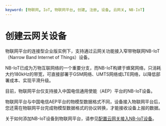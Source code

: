 ```yaml
---
keyword: [物联网, IoT, 物联网平台, 创建, 注册, 设备, 云网关, NB-IoT]
---
```


# 创建云网关设备

物联网平台的连接型企业版实例下，支持通过云网关功能接入窄带物联网NB-IoT（Narrow Band Internet of Things）设备。

NB-IoT已成为万物互联网络的一个重要分支，而NB-IoT构建于蜂窝网络，只消耗大约180kHz的带宽，可直接部署于GSM网络、UMTS网络或LTE网络，以降低部署成本、实现平滑升级。

目前，物联网平台仅支持接入中国电信通用使能（AEP）平台的NB-IoT设备。

物联网平台与中国电信AEP平台的物模型数据格式不同，设备接入物联网平台后，您还需在物联网平台完成物模型数据格式的协议转换，才能接收设备上报的数据。

关于如何添加NB-IoT设备到物联网平台，请参见[配置云网关接入NB-IoT设备](/cn.zh-CN/设备管理/NB-IoT设备接入/概述.md)。

